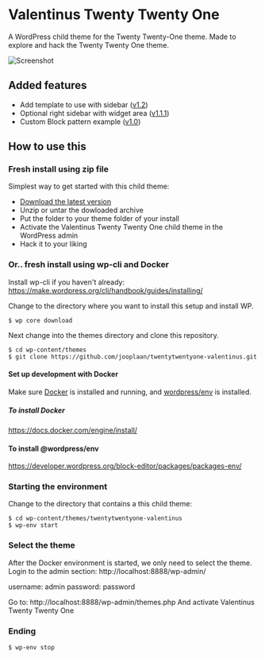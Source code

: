 # Valentinus Twenty Twenty One
A WordPress child theme for the Twenty Twenty-One theme. Made to explore and hack the Twenty Twenty One theme.

![Screenshot](https://raw.githubusercontent.com/jooplaan/twentytwentyone-valentinus/main/screenshot.png)

## Added features

* Add template to use with sidebar ([v1.2](https://github.com/jooplaan/twentytwentyone-valentinus/releases/tag/v.1.2))
* Optional right sidebar with widget area ([v1.1.1](https://github.com/jooplaan/twentytwentyone-valentinus/releases/tag/v1.1.1))
* Custom Block pattern example ([v1.0](https://github.com/jooplaan/twentytwentyone-valentinus/releases/tag/v1.0))

## How to use this

### Fresh install using zip file
Simplest way to get started with this child theme:

* [Download the latest version](https://github.com/jooplaan/twentytwentyone-valentinus/releases/latest)
* Unzip or untar the dowloaded archive
* Put the folder to your theme folder of your install
* Activate the Valentinus Twenty Twenty One child theme in the WordPress admin
* Hack it to your liking

### Or.. fresh install using wp-cli and Docker

Install wp-cli if you haven't already:
https://make.wordpress.org/cli/handbook/guides/installing/

Change to the directory where you want to install this setup and install WP.

```
$ wp core download
```
Next change into the themes directory and clone this repository.

```
$ cd wp-content/themes
$ git clone https://github.com/jooplaan/twentytwentyone-valentinus.git
```

#### Set up development with Docker

Make sure [Docker](https://docs.docker.com/) is installed and running, and [wordpress/env](https://developer.wordpress.org/block-editor/packages/packages-env/) is installed.

##### To install Docker
https://docs.docker.com/engine/install/

#### To install @wordpress/env
https://developer.wordpress.org/block-editor/packages/packages-env/

### Starting the environment

Change to the directory that contains a this child theme:

```
$ cd wp-content/themes/twentytwentyone-valentinus
$ wp-env start
```

### Select the theme

After the Docker environment is started, we only need to select the theme.
Login to the admin section:
http://localhost:8888/wp-admin/

username: admin
password: password

Go to: http://localhost:8888/wp-admin/themes.php
And activate Valentinus Twenty Twenty One

### Ending

```
$ wp-env stop
```

